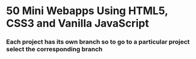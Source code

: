 # 50 Mini Webapps Using HTML5, CSS3 and Vanilla JavaScript
### Each project has its own branch so to go to a particular project select the corresponding branch
